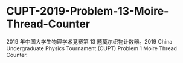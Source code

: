 # CUPT-2019-Problem-13-Moire-Thread-Counter
2019 年中国大学生物理学术竞赛第 13 题莫尔织物计数器。2019 China Undergraduate Physics Tournament (CUPT) Problem 1 Moire Thread Counter.

